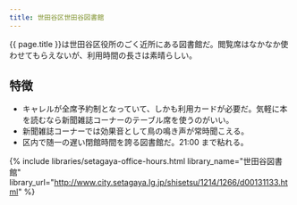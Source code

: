 ```yaml
---
title: 世田谷区世田谷図書館
---
```


{{ page.title }}は世田谷区役所のごく近所にある図書館だ。閲覧席はなかなか使わせてもらえないが、利用時間の長さは素晴らしい。

## 特徴

* キャレルが全席予約制となっていて、しかも利用カードが必要だ。気軽に本を読むなら新聞雑誌コーナーのテーブル席を使うのがいい。
* 新聞雑誌コーナーでは効果音として鳥の鳴き声が常時聞こえる。
* 区内で随一の遅い閉館時間を誇る図書館だ。21:00 まで粘れる。

{% include libraries/setagaya-office-hours.html
    library_name="世田谷図書館"
    library_url="http://www.city.setagaya.lg.jp/shisetsu/1214/1266/d00131133.html" %}
